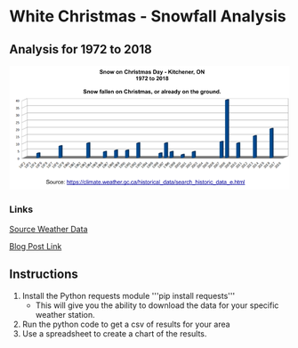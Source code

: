 # White Christmas - Snowfall Analysis
## Analysis for 1972 to 2018


![alt text](Snow-On-Christmas.png "Graph of Snow on Christmas from 1972 to 2018.")

### Links

[Source Weather Data](https://climate.weather.gc.ca/historical_data/search_historic_data_stations_e.html?searchType=stnName&timeframe=1&txtStationName=roseville&searchMethod=contains&optLimit=yearRange&StartYear=1840&EndYear=2019&Year=2019&Month=12&Day=18&selRowPerPage=25)

[Blog Post Link](https://www.fortyfour-three.com/?p=1951)

## Instructions

1. Install the Python requests module
	'''pip install requests'''
	* This will give you the ability to download the data for your specific weather station.
2. Run the python code to get a csv of results for your area
3. Use a spreadsheet to create a chart of the results.
